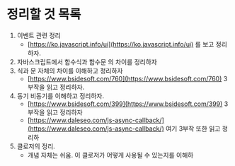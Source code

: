 # 정리할 것 목록

1. 이벤트 관련 정리
   * [https://ko.javascript.info/ui](https://ko.javascript.info/ui) 를 보고 정리하자.
2. 자바스크립트에서 함수식과 함수문 의 차이를 정리하자
3. 식과 문 자체의 차이를 이해하고 정리하자
   * [https://www.bsidesoft.com/760](https://www.bsidesoft.com/760) 3부작을 읽고 정리하자.
4. 동기 비동기를 이해하고 정리하자.
   * [https://www.bsidesoft.com/399](https://www.bsidesoft.com/399) 3부작을 읽고 정리하자
   * [https://www.daleseo.com/js-async-callback/](https://www.daleseo.com/js-async-callback/) 여기 3부작 또한 읽고 정리하
5. 클로저의 정리.
   * 개념 자체는 쉬움. 이 클로저가 어떻게 사용될 수 있는지를 이해하

